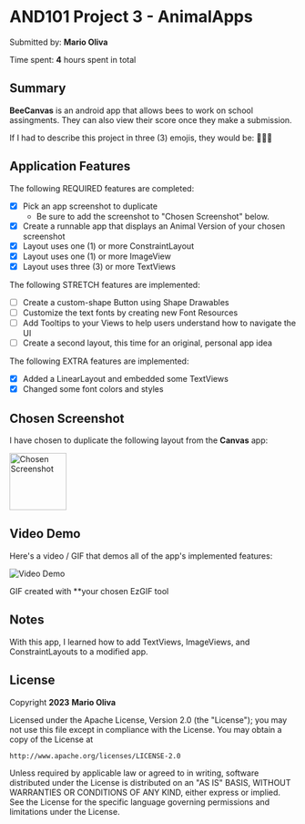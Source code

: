 <!-- (This is a comment) INSTRUCTIONS: Go through this page and fill out any **bolded** entries with their correct values.-->

# AND101 Project 3 - AnimalApps

Submitted by: **Mario Oliva**

Time spent: **4** hours spent in total

## Summary

**BeeCanvas** is an android app that allows bees to work on school assingments. They can also view their score once they make a submission.

If I had to describe this project in three (3) emojis, they would be: 🐝👏😎
## Application Features

<!-- (This is a comment) Please be sure to change the [ ] to [x] for any features you completed.  If a feature is not checked [x], you might miss the points for that item! -->

The following REQUIRED features are completed:

- [x] Pick an app screenshot to duplicate
  - Be sure to add the screenshot to "Chosen Screenshot" below.
- [x] Create a runnable app that displays an Animal Version of your chosen screenshot
- [x] Layout uses one (1) or more ConstraintLayout
- [x] Layout uses one (1) or more ImageView
- [x] Layout uses three (3) or more TextViews

The following STRETCH features are implemented:

- [ ] Create a custom-shape Button using Shape Drawables
- [ ] Customize the text fonts by creating new Font Resources
- [ ] Add Tooltips to your Views to help users understand how to navigate the UI
- [ ] Create a second layout, this time for an original, personal app idea

The following EXTRA features are implemented:

- [x] Added a LinearLayout and embedded some TextViews
- [x] Changed some font colors and styles

## Chosen Screenshot

I have chosen to duplicate the following layout from the **Canvas** app:

<img src='https://i.imgur.com/5IEyhnu.png' title='Chosen Screenshot' width='100px' alt='Chosen Screenshot' />

## Video Demo

Here's a video / GIF that demos all of the app's implemented features:

<img src='https://im5.ezgif.com/tmp/ezgif-5-1339567ff1.gif' title='Video Demo' width='' alt='Video Demo' />

GIF created with **your chosen EzGIF tool

<!-- Recommended tools:
- [Kap](https://getkap.co/) for macOS
- [ScreenToGif](https://www.screentogif.com/) for Windows
- [peek](https://github.com/phw/peek) for Linux. -->

## Notes

With this app, I learned how to add TextViews, ImageViews, and ConstraintLayouts to a modified app.

## License

Copyright **2023** **Mario Oliva**

Licensed under the Apache License, Version 2.0 (the "License");
you may not use this file except in compliance with the License.
You may obtain a copy of the License at

    http://www.apache.org/licenses/LICENSE-2.0

Unless required by applicable law or agreed to in writing, software
distributed under the License is distributed on an "AS IS" BASIS,
WITHOUT WARRANTIES OR CONDITIONS OF ANY KIND, either express or implied.
See the License for the specific language governing permissions and
limitations under the License.
